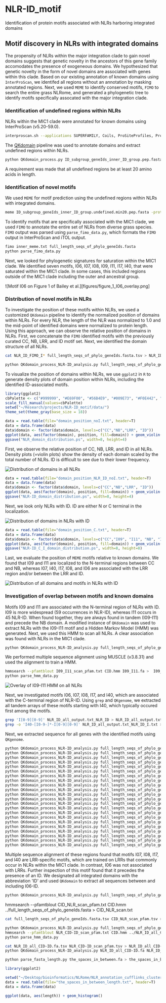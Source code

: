 # NLR-ID_motif
Identification of protein motifs associated with NLRs harboring integrated domains

## Motif discovery in NLRs with integrated domains
The propensity of NLRs within the major integration clade to gain novel domains suggests that genetic novelty in the ancestors of this gene family accomodates the presence of exogeneous domains. We hypothesized that genetic novelty in the form of novel domains are associated with genes within this clade. Based on our existing annotation of known domains using `InterProScan`, we identifed all regions without an annotation by masking annotated regions. Next, we used `MEME` to identify conserved motifs, `FIMO` to search the entire grass NLRome, and generated a phylogenetic tree to identify motifs specifically assocated with the major integration clade.

### Identification of undefined regions within NLRs
NLRs within the MIC1 clade were annotated for known domains using InterProScan (v5.20-59.0).

```bash
interproscan.sh --applications SUPERFAMILY, Coils, ProSiteProfiles, ProSitePatterns, Pfam --output-dir . --input ID_subgroup_geneIds_inner_ID_group.pep.fasta --iprlookup --seqtype p
```

The [QKdomain](https://github.com/matthewmoscou/QKdomain) pipeline was used to annotate domains and extract undefined regions within NLRs.

```bash
python QKdomain_process.py ID_subgroup_geneIds_inner_ID_group.pep.fasta ID_subgroup_geneIds_inner_ID_group.pep.fasta.tsv ALL_trinity_assembly_v3_pep_NLRs_plus_9GrassKK_abbreviations.txt ID_subgroup_geneIds_inner_ID_group.pep_preprocess_summary.txt --undefined ID_subgroup_geneIds_inner_ID_group.undefined.pep.fasta
```

A requirement was made that all undefined regions be at least 20 amino acids in length.

### Identification of novel motifs 
We used `MEME` for motif prediction using the undefined regions within NLRs with integrated domains.

```bash
meme ID_subgroup_geneIds_inner_ID_group.undefined.min20.pep.fasta -protein -mod zoops -nmotifs 40 -maxsize 120000
```

To identify motifs that are specifically associated with the MIC1 clade, we used `FIMO` to annotate the entire set of NLRs from diverse grass species. `FIMO` output was parsed using `parse_fimo_data.py`, which formats the `FIMO` output in InterProScan and iTOL output.

```bash
fimo inner_meme.txt full_length_seqs_of_phylo_geneIds.fasta
python parse_fimo_data.py
```

Next, we looked for phylogenetic signatures for saturation within the MIC1 clade. We identified seven motifs, I06, I07, I08, I09, I11, I17, I40, that were saturated within the MIC1 clade. In some cases, this included regions outside of the MIC1 clade including the outer and ancestral group.

![Motif I06 on Figure 1 of Bailey et al.][figures/figure_1_I06_overlay.png]

### Distribution of novel motifs in NLRs
To investigate the position of these motifs within NLRs, we used a customized `QKdomain` pipeline to identify the normalized position of domains within NLRs. For every NLR, the length of the NLR was normalized to 1.0 and the mid-point of identified domains were normalized to protein length. Using this approach, we can observe the relative position of domains in NLRs. First, we concatenate the `FIMO` identified motifs with the previously curated CC, NB, LRR, and ID motif set. Next, we identified the domain structure of all NLRs. 

```bash
cat NLR_ID_FIMO_I* full_length_seqs_of_phylo_geneIds.fasta.tsv > NLR_ID_all.tsv

python QKdomain_process_NLR-ID_analysis.py full_length_seqs_of_phylo_geneIds.fasta NLR_ID_all.tsv full_length_seqs_of_phylo_geneIds_Coils_Pfam_annotation.txt NLR_ID_all_output.txt
```

To visualize the position of domains within NLRs, we use `ggplot2` in `R` to generate density plots of domain position within NLRs, including the identified ID-associated motifs.

```R
library(ggplot2)
cbPalette <- c("#999999", "#E69F00", "#56B4E9", "#009E73", "#F0E442", "#0072B2", "#D55E00", "#CC79A7")
scale_fill_manual(values=cbPalette)
setwd("~/Research/projects/NLR-ID_motif/data/")
theme_set(theme_gray(base_size = 18))

data = read.table(file="domain_position_noI.txt", header=T)
data = data.frame(data)
data$domain <- factor(data$domain, levels=c("CC","NB","LRR", "ID"))
ggplot(data, aes(factor(domain), position, fill=domain)) + geom_violin(scale="count") + scale_y_continuous(position = "left") + scale_fill_manual(values=cbPalette) + ylab("Normalized position") + theme(axis.title.y=element_blank(), axis.text.y=element_blank(), axis.ticks.y=element_blank()) + coord_flip()
ggsave("NLR_domain_distribution.ps", width=8, height=4)
```

First, we observe the relative position of CC, NB, LRR, and ID in all NLRs. Density plots (=violin plots) show the density of each domain scaled by the total number of NLRs. ID is difficult to see due to their lower frequency.

![Distribution of domains in all NLRs](figures/NLR_domain_distribution.png)

```R
data = read.table(file="domain_position_NLR_ID_noI.txt", header=T)
data = data.frame(data)
data$domain <- factor(data$domain, levels=c("CC","NB","LRR", "ID"))
ggplot(data, aes(factor(domain), position, fill=domain)) + geom_violin(scale="count") + scale_y_continuous(position = "left") + scale_fill_manual(values=cbPalette) + ylab("Normalized position") + theme(axis.title.y=element_blank(), axis.text.y=element_blank(), axis.ticks.y=element_blank()) + coord_flip()
ggsave("NLR-ID_domain_distribution.ps", width=8, height=4)
```

Next, we look only NLRs with ID. ID are either N or C terminal in the localization.

![Distribution of domains in NLRs with ID](figures/NLR_ID_domain_distribution.png)

```R
data = read.table(file="domain_position_C.txt", header=T)
data = data.frame(data)
data$domain <- factor(data$domain, levels=c("CC","I09", "I11", "NB", "I07", "I40", "I17", "I08", "I06", "LRR", "ID"))
ggplot(data, aes(factor(domain), position, fill=domain)) + geom_violin(scale="count") + scale_y_continuous(position = "left") + ylab("Normalized position") + theme(axis.title.y=element_blank(), axis.text.y=element_blank(), axis.ticks.y=element_blank()) + coord_flip()
ggsave("NLR-ID_C_I_domain_distribution.ps", width=8, height=8)
```

Last, we evaluate the position of `MEME` motifs relative to known domains. We found that I09 and I11 are localized to the N-terminal regions between CC and NB, whereas I07, I40, I17, I08, and I06 are associated with the LRR region and/or between the LRR and ID.

![Distribution of all domains and motifs in NLRs with ID](figures/NLR-ID_C_I_domain_distribution.png)

### Investigation of overlap between motifs and known domains
Motifs I09 and I11 are associated with the N-terminal region of NLRs with ID. I09 is more widespread (59 occurrences in NLR-ID), whereas I11 occurs in 45 NLR-ID. When found together, they are always found in tandem (I09-I11) and precede the NB domain. A modified instance of `QKdomain` was used to extract NLRs with the I09-I11 motif and a Hidden Markov Model (HMM) was generated. Next, we used this HMM to scan all NLRs. A clear association was found with NLRs in the MIC1 clade.

```bash
python QKdomain_process_NLR-ID_analysis.py full_length_seqs_of_phylo_geneIds.fasta NLR_ID_all.tsv full_length_seqs_of_phylo_geneIds_Coils_Pfam_annotation.txt NLR_ID_all_output.txt domains_I09-I11.fa -d I09-I11
```

We performed multiple sequence alignment using MUSCLE (v3.8.31) and used the alignment to train a HMM.

```bash
hmmsearch --pfamtblout I09_I11_scan_pfam.txt CID.hmm I09_I11.fa >  I09_I11_scan.txt
python parse_hmm_data.py
```
![Overlay of I09-I11 HMM on all NLRs](figures/figure_1_HMM_I09-I11_1e-10_overlay.png)

Next, we investigated motifs I06, I07, I08, I17, and I40, which are associated with the C-terminal region of NLR-ID. Using `grep` and `QKgenome`, we extracted all tandem arrays of these motifs starting with I40, which typically occured first among the motifs.

```bash
grep 'I[0-9][0-9]' NLR_ID_all_output.txt_NLR_ID > NLR_ID_all_output.txt_NLR_ID_I.txt
grep -o 'I40-[I0-9-]*-I[0-9][0-9]' NLR_ID_all_output.txt_NLR_ID_I.txt > NLR_ID_all_output.txt_NLR_ID_I_domain.txt
```

Next, we extracted sequence for all genes with the identified motifs using `QKgenome`.

```bash
python QKdomain_process_NLR-ID_analysis.py full_length_seqs_of_phylo_geneIds.fasta NLR_ID_all.tsv full_length_seqs_of_phylo_geneIds_Coils_Pfam_annotation.txt NLR_ID_all_output.txt domains_I40-I08-I06.fa -d I40-I08-I06
python QKdomain_process_NLR-ID_analysis.py full_length_seqs_of_phylo_geneIds.fasta NLR_ID_all.tsv full_length_seqs_of_phylo_geneIds_Coils_Pfam_annotation.txt NLR_ID_all_output.txt domains_I40-I06-I07-I08.fa -d I40-I06-I07-I08
python QKdomain_process_NLR-ID_analysis.py full_length_seqs_of_phylo_geneIds.fasta NLR_ID_all.tsv full_length_seqs_of_phylo_geneIds_Coils_Pfam_annotation.txt NLR_ID_all_output.txt domains_I40-I17-I07-I08-I06.fa -d I40-I17-I07-I08-I06
python QKdomain_process_NLR-ID_analysis.py full_length_seqs_of_phylo_geneIds.fasta NLR_ID_all.tsv full_length_seqs_of_phylo_geneIds_Coils_Pfam_annotation.txt NLR_ID_all_output.txt domains_I40-I07-I08-I06.fa -d I40-I07-I08-I06
python QKdomain_process_NLR-ID_analysis.py full_length_seqs_of_phylo_geneIds.fasta NLR_ID_all.tsv full_length_seqs_of_phylo_geneIds_Coils_Pfam_annotation.txt NLR_ID_all_output.txt domains_I40-I11-I07-I08-I06.fa -d I40-I11-I07-I08-I06
python QKdomain_process_NLR-ID_analysis.py full_length_seqs_of_phylo_geneIds.fasta NLR_ID_all.tsv full_length_seqs_of_phylo_geneIds_Coils_Pfam_annotation.txt NLR_ID_all_output.txt domains_I40-I08-I06-I06.fa -d I40-I08-I06-I06
python QKdomain_process_NLR-ID_analysis.py full_length_seqs_of_phylo_geneIds.fasta NLR_ID_all.tsv full_length_seqs_of_phylo_geneIds_Coils_Pfam_annotation.txt NLR_ID_all_output.txt domains_I40-I17-I07.fa -d I40-I17-I07
python QKdomain_process_NLR-ID_analysis.py full_length_seqs_of_phylo_geneIds.fasta NLR_ID_all.tsv full_length_seqs_of_phylo_geneIds_Coils_Pfam_annotation.txt NLR_ID_all_output.txt domains_I40-I11-I06-I07-I08.fa -d I40-I11-I06-I07-I08
python QKdomain_process_NLR-ID_analysis.py full_length_seqs_of_phylo_geneIds.fasta NLR_ID_all.tsv full_length_seqs_of_phylo_geneIds_Coils_Pfam_annotation.txt NLR_ID_all_output.txt domains_I40-I17-I06-I07-I08.fa -d I40-I17-I06-I07-I08
python QKdomain_process_NLR-ID_analysis.py full_length_seqs_of_phylo_geneIds.fasta NLR_ID_all.tsv full_length_seqs_of_phylo_geneIds_Coils_Pfam_annotation.txt NLR_ID_all_output.txt domains_I40-I17-I08-I06.fa -d I40-I17-I08-I06
python QKdomain_process_NLR-ID_analysis.py full_length_seqs_of_phylo_geneIds.fasta NLR_ID_all.tsv full_length_seqs_of_phylo_geneIds_Coils_Pfam_annotation.txt NLR_ID_all_output.txt domains_I40-I11-I08-I06.fa -d I40-I11-I08-I06
python QKdomain_process_NLR-ID_analysis.py full_length_seqs_of_phylo_geneIds.fasta NLR_ID_all.tsv full_length_seqs_of_phylo_geneIds_Coils_Pfam_annotation.txt NLR_ID_all_output.txt domains_I40-I17-I06-I08.fa -d I40-I17-I06-I08
python QKdomain_process_NLR-ID_analysis.py full_length_seqs_of_phylo_geneIds.fasta NLR_ID_all.tsv full_length_seqs_of_phylo_geneIds_Coils_Pfam_annotation.txt NLR_ID_all_output.txt domains_I40-I11-I07-I06-I08.fa -d I40-I11-I07-I06-I08
python QKdomain_process_NLR-ID_analysis.py full_length_seqs_of_phylo_geneIds.fasta NLR_ID_all.tsv full_length_seqs_of_phylo_geneIds_Coils_Pfam_annotation.txt NLR_ID_all_output.txt domains_I40-I07-I08.fa -d I40-I07-I08
python QKdomain_process_NLR-ID_analysis.py full_length_seqs_of_phylo_geneIds.fasta NLR_ID_all.tsv full_length_seqs_of_phylo_geneIds_Coils_Pfam_annotation.txt NLR_ID_all_output.txt domains_I40-I17-I11-I07-I08-I06.fa -d I40-I17-I11-I07-I08-I06
python QKdomain_process_NLR-ID_analysis.py full_length_seqs_of_phylo_geneIds.fasta NLR_ID_all.tsv full_length_seqs_of_phylo_geneIds_Coils_Pfam_annotation.txt NLR_ID_all_output.txt domains_I40-I06-I08.fa -d I40-I06-I08
python QKdomain_process_NLR-ID_analysis.py full_length_seqs_of_phylo_geneIds.fasta NLR_ID_all.tsv full_length_seqs_of_phylo_geneIds_Coils_Pfam_annotation.txt NLR_ID_all_output.txt domains_I40-I11-I06-I08.fa -d I40-I11-I06-I08
python QKdomain_process_NLR-ID_analysis.py full_length_seqs_of_phylo_geneIds.fasta NLR_ID_all.tsv full_length_seqs_of_phylo_geneIds_Coils_Pfam_annotation.txt NLR_ID_all_output.txt domains_I40-I17-I11-I06-I07-I08.fa -d I40-I17-I11-I06-I07-I08
python QKdomain_process_NLR-ID_analysis.py full_length_seqs_of_phylo_geneIds.fasta NLR_ID_all.tsv full_length_seqs_of_phylo_geneIds_Coils_Pfam_annotation.txt NLR_ID_all_output.txt domains_I40-I07-I06-I08.fa -d I40-I07-I06-I08
python QKdomain_process_NLR-ID_analysis.py full_length_seqs_of_phylo_geneIds.fasta NLR_ID_all.tsv full_length_seqs_of_phylo_geneIds_Coils_Pfam_annotation.txt NLR_ID_all_output.txt domains_I40-I17-I08-I06-I09.fa -d I40-I17-I08-I06-I09
python QKdomain_process_NLR-ID_analysis.py full_length_seqs_of_phylo_geneIds.fasta NLR_ID_all.tsv full_length_seqs_of_phylo_geneIds_Coils_Pfam_annotation.txt NLR_ID_all_output.txt domains_I40-I17-I07-I08.fa -d I40-I17-I07-I08
python QKdomain_process_NLR-ID_analysis.py full_length_seqs_of_phylo_geneIds.fasta NLR_ID_all.tsv full_length_seqs_of_phylo_geneIds_Coils_Pfam_annotation.txt NLR_ID_all_output.txt domains_I40-I17-I08.fa -d I40-I17-I08
```

Multiple sequence alignment of these regions found that motifs I07, I08, I17, and I40 are LRR-specific motifs, which are trained on LRRs that commonly occur in NLRs within the MIC1 clade. In contrast, I06 was not associated with LRRs. Further inspection of this motif found that it precedes the presence of an ID. We designated all integrated domains with the abbreviation 'ID' and used `QKdomain` to extract all sequences between and including I06-ID.

```bash
python QKdomain_process_NLR-ID_analysis.py full_length_seqs_of_phylo_geneIds.fasta NLR_ID_all.tsv full_length_seqs_of_phylo_geneIds_Coils_Pfam_annotation_ID.txt NLR_ID_all_output_ID.txt domains_I06-ID.fa -n 100 -d I06-ID
```



hmmsearch --pfamtblout CID_NLR_scan_pfam.txt CID.hmm ../full_length_seqs_of_phylo_geneIds.fasta > CID_NLR_scan.txt



```bash
cat full_length_seqs_of_phylo_geneIds.fasta.tsv CID_NLR_scan_pfam.tsv > NLR_ID_CID.tsv

python QKdomain_process_NLR-ID_analysis.py full_length_seqs_of_phylo_geneIds.fasta NLR_ID_CID.tsv full_length_seqs_of_phylo_geneIds_Coils_Pfam_annotation_ID_CID.txt NLR_ID_all_output.txt -d CID-ID NLR_ID_all_CID-ID.fa
hmmsearch --pfamtblout NLR_CID-ID_scan_pfam.txt CID.hmm ../NLR_ID_all_CID-ID.fa >  NLR_CID-ID_scan.txt
python parse_hmm_data.py

cat NLR_ID_all_CID-ID.fa.tsv NLR_CID-ID_scan_pfam.tsv > NLR_ID_all_CID-ID_all.tsv
python QKdomain_process_NLR-ID_analysis.py NLR_ID_all_CID-ID.fa NLR_ID_all_CID-ID_all.tsv full_length_seqs_of_phylo_geneIds_Coils_Pfam_annotation_ID_CID.txt NLR_CID-ID_all_output.txt -u the_spaces_in_between.fa

python parse_fasta_length.py the_spaces_in_between.fa > the_spaces_in_between_length.txt
```

```R
library(ggplot2)

setwd("~/Desktop/bioinformatics/NLRome/NLR_annotation_cufflinks_clustering_MM9/11_grasses_NLR-ID_KK/")
data = read.table(file="the_spaces_in_between_length.txt", header=T)
data = data.frame(data)

ggplot(data, aes(length)) + geom_histogram()
```
